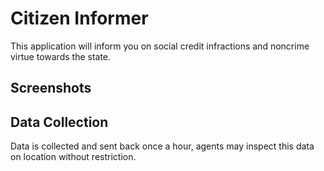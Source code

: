 # Citizen Informer

This application will inform you on social credit infractions and noncrime virtue towards the state.

## Screenshots



## Data Collection

Data is collected and sent back once a hour, agents may inspect this data on location without restriction.
